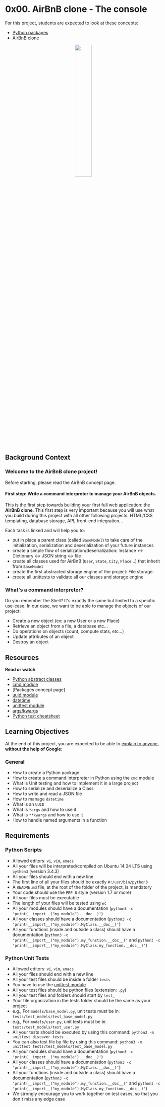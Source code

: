 # 0x00. AirBnB clone - The console
For this project, students are expected to look at these concepts:
* [Python packages](https://intranet.hbtn.io/concepts/66)
* [AirBnB clone](https://intranet.hbtn.io/concepts/74)
<p align="center" width="100%">
<img width="33%" src="https://i.ibb.co/Ybfj2hH/AirBnB.png">
</p>

## Background Context
### Welcome to the AirBnB clone project!
Before starting, please read the AirBnB concept page.
#### First step: Write a command interpreter to manage your AirBnB objects.
This is the first step towards building your first full web application: the **AirBnB clone**.
This first step is very important because you will use what you build during this project with all other following projects: HTML/CSS templating, database storage, API, front-end integration...

Each task is linked and will help you to:

* put in place a parent class (called `BaseModel`) to take care of the initialization, serialization and deserialization of your future instances
* create a simple flow of serialization/deserialization: Instance <-> Dictionary <-> JSON string <-> file
* create all classes used for AirBnB (`User`, `State`, `City`, `Place`...) that inherit from `BaseModel`
* create the first abstracted storage engine of the project: File storage.
* create all unittests to validate all our classes and storage engine
### What's a command interpreter?

Do you remember the Shell? It's exactly the same but limited to a specific use-case. In our case, we want to be able to manage the objects of our project:

* Create a new object (ex: a new User or a new Place)
* Retrieve an object from a file, a database etc...
* Do operations on objects (count, compute stats, etc...)
* Update attributes of an object
* Destroy an object

## Resources
**Read or watch**:
* [Python abstract classes](https://blog.teclado.com/python-abc-abstract-base-classes/ "Python abstract classes")
* [cmd module](https://docs.python.org/3.4/library/cmd.html "cmd module")
* [Packages concept page]
* [uuid module](https://docs.python.org/3.4/library/uuid.html "uuid module")
* [datetime](https://docs.python.org/3.4/library/datetime.html "datetime")
* [unittest module](https://docs.python.org/3.4/library/unittest.html#module-unittest "unittest module")
* [args/kwargs](https://yasoob.me/2013/08/04/args-and-kwargs-in-python-explained/ "args/kwargs")
* [Python test cheatsheet](https://intranet.hbtn.io/rltoken/WPlydsqB0PG0uVcixemv9A "Python test cheatsheet")

## Learning Objectives
At the end of this project, you are expected to be able to [explain to anyone](https://intranet.hbtn.io/rltoken/MwKclAaCLNksSms8I-LuXw "explain to anyone"), **without the help of Google**:
### General
* How to create a Python package
* How to create a command interpreter in Python using the `cmd` module
* What is Unit testing and how to implement it in a large project
* How to serialize and deserialize a Class
* How to write and read a JSON file
* How to manage `datetime`
* What is an `UUID`
* What is `*args` and how to use it
* What is `**kwargs` and how to use it
* How to handle named arguments in a function

## Requirements

### Python Scripts
* Allowed editors: `vi`, `vim`, `emacs`
* All your files will be interpreted/compiled on Ubuntu 14.04 LTS using `python3` (version 3.4.3)
* All your files should end with a new line
* The first line of all your files should be exactly `#!/usr/bin/python3`
* A `README.md` file, at the root of the folder of the project, is mandatory
* Your code should use the `PEP 8` style (version 1.7 or more)
* All your files must be executable
* The length of your files will be tested using `wc`
* All your modules should have a documentation (`python3 -c 'print(__import__("my_module").__doc__)'`)
* All your classes should have a documentation (`python3 -c 'print(__import__("my_module").MyClass.__doc__)'`)
* All your functions (inside and outside a class) should have a documentation (`python3 -c 'print(__import__("my_module").my_function.__doc__)'` and `python3 -c 'print(__import__("my_module").MyClass.my_function.__doc__)'`)

### Python Unit Tests

* Allowed editors: `vi`, `vim`, `emacs`
* All your files should end with a new line
* All your test files should be inside a folder `tests`
* You have to use the [unittest module](https://intranet.hbtn.io/rltoken/QX7d4D__xhOJIGIWZBp39g "unittest module")
* All your test files should be python files (extension: `.py`)
* All your test files and folders should start by `test_`
* Your file organization in the tests folder should be the same as your project
* e.g., For `models/base_model.py`, unit tests must be in: `tests/test_models/test_base_model.py`
* e.g., For `models/user.py`, unit tests must be in: `tests/test_models/test_user.py`
* All your tests should be executed by using this command: `python3 -m unittest discover tests`
* You can also test file by file by using this command: `python3 -m unittest tests/test_models/test_base_model.py`
* All your modules should have a documentation (`python3 -c 'print(__import__("my_module").__doc__)'`)
* All your classes should have a documentation (`python3 -c 'print(__import__("my_module").MyClass.__doc__)'`)
* All your functions (inside and outside a class) should have a documentation (`python3 -c 'print(__import__("my_module").my_function.__doc__)'` and `python3 -c 'print(__import__("my_module").MyClass.my_function.__doc__)'`)
* We strongly encourage you to work together on test cases, so that you don't miss any edge case
